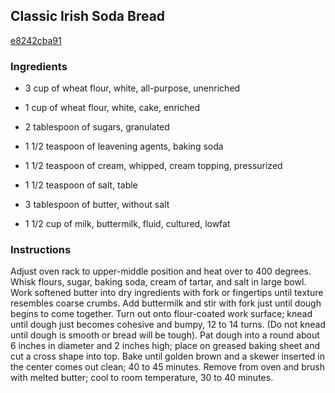 ## Classic Irish Soda Bread

[e8242cba91](http://www.food.com/recipe/classic-irish-soda-bread-364919)

### Ingredients

 - 3 cup of wheat flour, white, all-purpose, unenriched

 - 1 cup of wheat flour, white, cake, enriched

 - 2 tablespoon of sugars, granulated

 - 1 1/2 teaspoon of leavening agents, baking soda

 - 1 1/2 teaspoon of cream, whipped, cream topping, pressurized

 - 1 1/2 teaspoon of salt, table

 - 3 tablespoon of butter, without salt

 - 1 1/2 cup of milk, buttermilk, fluid, cultured, lowfat

### Instructions

Adjust oven rack to upper-middle position and heat over to 400 degrees. Whisk flours, sugar, baking soda, cream of tartar, and salt in large bowl. Work softened butter into dry ingredients with fork or fingertips until texture resembles coarse crumbs. Add buttermilk and stir with fork just until dough begins to come together. Turn out onto flour-coated work surface; knead until dough just becomes cohesive and bumpy, 12 to 14 turns. (Do not knead until dough is smooth or bread will be tough). Pat dough into a round about 6 inches in diameter and 2 inches high; place on greased baking sheet and cut a cross shape into top. Bake until golden brown and a skewer inserted in the center comes out clean; 40 to 45 minutes. Remove from oven and brush with melted butter; cool to room temperature, 30 to 40 minutes.